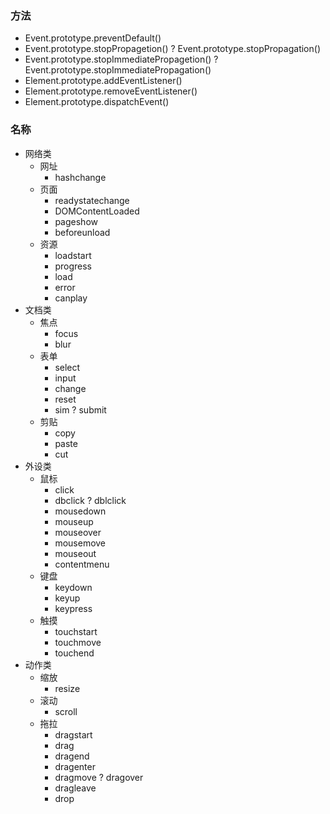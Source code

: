 ### 方法
* Event.prototype.preventDefault()
* Event.prototype.stopPropagetion() ? Event.prototype.stopPropagation()
* Event.prototype.stopImmediatePropagetion() ? Event.prototype.stopImmediatePropagation()
* Element.prototype.addEventListener()
* Element.prototype.removeEventListener()
* Element.prototype.dispatchEvent()

### 名称
* 网络类
    * 网址
        * hashchange
    * 页面
        * readystatechange
        * DOMContentLoaded
        * pageshow
        * beforeunload
    * 资源
        * loadstart
        * progress
        * load
        * error
        * canplay
* 文档类
    * 焦点
        * focus
        * blur
    * 表单
        * select
        * input
        * change
        * reset
        * sim ? submit
    * 剪贴
        * copy
        * paste
        * cut
* 外设类
    * 鼠标
        * click
        * dbclick ? dblclick
        * mousedown
        * mouseup
        * mouseover
        * mousemove
        * mouseout
        * contentmenu
    * 键盘
        * keydown
        * keyup
        * keypress
    * 触摸
        * touchstart
        * touchmove
        * touchend
* 动作类
    * 缩放
        * resize
    * 滚动
        * scroll
    * 拖拉
        * dragstart
        * drag
        * dragend
        * dragenter
        * dragmove ? dragover
        * dragleave
        * drop
